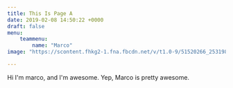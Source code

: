 ```yaml
---
title: This Is Page A
date: 2019-02-08 14:50:22 +0000
draft: false
menu:
    teammenu:
        name: "Marco"
image: "https://scontent.fhkg2-1.fna.fbcdn.net/v/t1.0-9/51520266_2531985800150521_2581363632243736576_o.jpg?_nc_cat=106&_nc_ht=scontent.fhkg2-1.fna&oh=12aac16cc3c1485a391c6de26e771244&oe=5CE55620"

---
```

Hi I'm marco, and I'm awesome. Yep, Marco is pretty awesome.